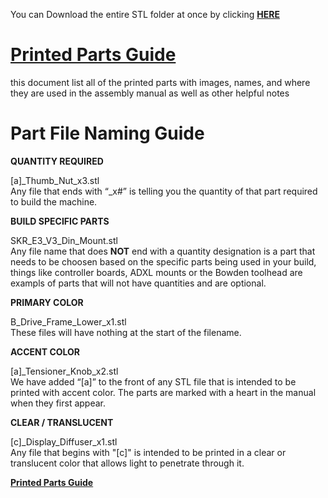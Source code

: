 You can Download the entire STL folder at once by clicking [**HERE**](https://download-directory.github.io/?url=https%3A%2F%2Fgithub.com%2FVoronDesign%2FVoron-0%2Ftree%2FVoron0.2%2FSTLs)

# [Printed Parts Guide](https://docs.google.com/spreadsheets/d/1MSgTiXazJwyfcTe7QqNIMWwQ_lfM8cOXmiMWPZ2HkEI/copy)

this document list all of the printed parts with images, names, and where they are used in the assembly manual as well as other helpful notes

# Part File Naming Guide


**QUANTITY REQUIRED**

[a]_Thumb_Nut_x3.stl<br>
Any file that ends with “_x#” is telling you the quantity of that part required to build the machine.

**BUILD SPECIFIC PARTS**

SKR_E3_V3_Din_Mount.stl<br>
Any file name that does **NOT** end with a quantity designation is a part that needs to be choosen based on the specific parts being used in your build, things like controller boards, ADXL mounts or the Bowden toolhead are exampls of parts that will not have quantities and are optional. 

**PRIMARY COLOR**

B_Drive_Frame_Lower_x1.stl<br>
These files will have nothing at the start of the filename.

**ACCENT COLOR**

[a]_Tensioner_Knob_x2.stl<br>
We have added “[a]” to the front of any STL file that is intended to be printed with accent color. The parts are marked with a heart in the manual when they first appear. 

**CLEAR / TRANSLUCENT**

[c]_Display_Diffuser_x1.stl<br>
Any file that begins with "[c]" is intended to be printed in a clear or translucent color that allows light to penetrate through it.





[**Printed Parts Guide**](https://docs.google.com/spreadsheets/d/1MSgTiXazJwyfcTe7QqNIMWwQ_lfM8cOXmiMWPZ2HkEI/copy)
